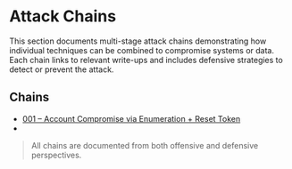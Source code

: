 # Attack Chains

This section documents multi-stage attack chains demonstrating how individual techniques can be combined to compromise systems or data. Each chain links to relevant write-ups and includes defensive strategies to detect or prevent the attack.

## Chains

- [001 – Account Compromise via Enumeration + Reset Token](attack-chain-001-account-compromise.md)
- 

> All chains are documented from both offensive and defensive perspectives.
